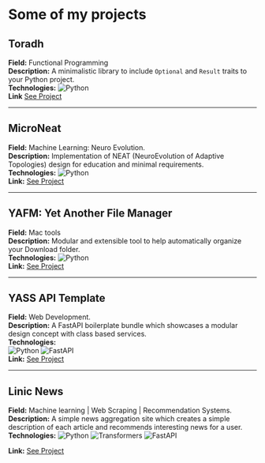 # Some of my projects

## Toradh
**Field:** Functional Programming  
**Description:** A minimalistic library to include `Optional` and `Result` traits to your Python project.  
**Technologies:** ![Python](https://img.shields.io/badge/-Python-3572A5?logo=python&logoColor=white&style=flat-square)  
**Link** [See Project](https://github.com/levensworth/toradh)

---

## MicroNeat
**Field:** Machine Learning: Neuro Evolution.  
**Description:** Implementation of NEAT (NeuroEvolution of Adaptive Topologies) design for education and minimal requirements.  
**Technologies:** ![Python](https://img.shields.io/badge/-Python-3572A5?logo=python&logoColor=white&style=flat-square)  
**Link:** [See Project](https://github.com/levensworth/MicroNeat)  

---

## YAFM: Yet Another File Manager
**Field:** Mac tools  
**Description:** Modular and extensible tool to help automatically organize your Download folder.  
**Technologies:** ![Python](https://img.shields.io/badge/-Python-3572A5?logo=python&logoColor=white&style=flat-square)  
**Link:** [See Project](https://github.com/levensworth/YAFM)  

---

## YASS API Template
**Field:** Web Development.  
**Description:** A FastAPI boilerplate bundle which showcases a modular design concept with class based services.  
**Technologies:**  
![Python](https://img.shields.io/badge/-Python-3572A5?logo=python&logoColor=white&style=flat-square)
![FastAPI](https://img.shields.io/badge/FastAPI-005571?style=for-the-badge&logo=fastapi&logoColor=white&style=flat-square)  
**Link:** [See Project](https://github.com/yass-technologies/fastapi_template)  

---

## Linic News
**Field:** Machine learning | Web Scraping | Recommendation Systems.  
**Description:** A simple news aggregation site which creates a simple description of each article and recommends interesting news for a user.  
**Technologies:** 
![Python](https://img.shields.io/badge/-Python-3572A5?logo=python&logoColor=white&style=flat-square)
![Transformers](https://img.shields.io/badge/transformers-blue)
![FastAPI](https://img.shields.io/badge/FastAPI-005571?style=for-the-badge&logo=fastapi&logoColor=white&style=flat-square)

**Link:** [See Project](https://github.com/levensworth/linic-news)  
